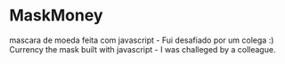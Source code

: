 # MaskMoney
mascara de moeda feita com javascript - Fui desafiado por um colega :)
Currency the mask built with javascript - I was challeged by a colleague.

